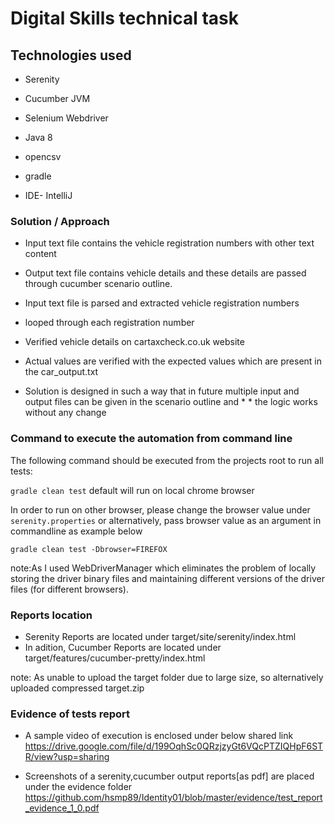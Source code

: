 # Digital Skills technical task

## Technologies used

* Serenity
* Cucumber JVM
* Selenium Webdriver
* Java 8
* opencsv
* gradle

* IDE- IntelliJ



###  Solution / Approach

* Input text file contains the vehicle registration numbers with other text content
* Output text file contains vehicle details and these details are passed through cucumber scenario outline.

* Input text file is parsed and extracted vehicle registration numbers
* looped through each registration number
* Verified vehicle details on cartaxcheck.co.uk website
* Actual values are verified with the expected values which are present in the car_output.txt
* Solution is designed in such a way that in future multiple input and output files can be given in the scenario outline and * * the logic works without any change


### Command to execute the automation from command line
The following command should be executed from the projects root to run all tests:

`gradle clean test` default will run on local chrome browser

In order to run on other browser, please change the browser value under `serenity.properties` or alternatively, 
pass browser value as an argument in commandline as example below

`gradle clean test -Dbrowser=FIREFOX`

note:As I used WebDriverManager which eliminates the problem of locally storing the driver binary files 
and maintaining different versions of the driver files (for different browsers).

### Reports location
* Serenity Reports are located under target/site/serenity/index.html
* In adition, Cucumber Reports are located under target/features/cucumber-pretty/index.html

note: As unable to upload the target folder due to large size, so alternatively uploaded compressed target.zip


### Evidence of tests report

* A sample video of execution is enclosed under below shared link 
https://drive.google.com/file/d/199OqhSc0QRzjzyGt6VQcPTZIQHpF6STR/view?usp=sharing

* Screenshots of a serenity,cucumber output reports[as pdf] are placed under the evidence folder
https://github.com/hsmp89/Identity01/blob/master/evidence/test_report_evidence_1_0.pdf
